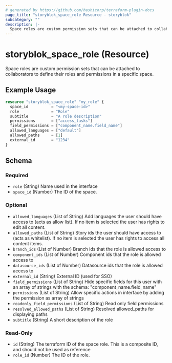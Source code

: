 ```yaml
---
# generated by https://github.com/hashicorp/terraform-plugin-docs
page_title: "storyblok_space_role Resource - storyblok"
subcategory: ""
description: |-
  Space roles are custom permission sets that can be attached to collaborators to define their roles and permissions in a specific space.
---
```


# storyblok_space_role (Resource)

Space roles are custom permission sets that can be attached to collaborators to define their roles and permissions in a specific space.

## Example Usage

```terraform
resource "storyblok_space_role" "my_role" {
  space_id          = "<my-space-id>"
  role              = "Role"
  subtitle          = "A role description"
  permissions       = ["access_tasks"]
  field_permissions = ["component_name.field_name"]
  allowed_languages = ["default"]
  allowed_paths     = [1]
  external_id       = "1234"
}
```

<!-- schema generated by tfplugindocs -->
## Schema

### Required

- `role` (String) Name used in the interface
- `space_id` (Number) The ID of the space.

### Optional

- `allowed_languages` (List of String) Add languages the user should have access to (acts as allow list). If no item is selected the user has rights to edit all content.
- `allowed_paths` (List of String) Story ids the user should have access to (acts as whitelist). If no item is selected the user has rights to access all content items.
- `branch_ids` (List of Number) Branch ids that the role is allowed access to
- `component_ids` (List of Number) Component ids that the role is allowed access to
- `datasource_ids` (List of Number) Datasource ids that the role is allowed access to
- `external_id` (String) External ID (used for SSO)
- `field_permissions` (List of String) Hide specific fields for this user with an array of strings with the schema: "component_name.field_name"
- `permissions` (List of String) Allow specific actions in interface by adding the permission as array of strings
- `readonly_field_permissions` (List of String) Read only field permissions
- `resolved_allowed_paths` (List of String) Resolved allowed_paths for displaying paths
- `subtitle` (String) A short description of the role

### Read-Only

- `id` (String) The terraform ID of the space role. This is a composite ID, and should not be used as reference
- `role_id` (Number) The ID of the role.
